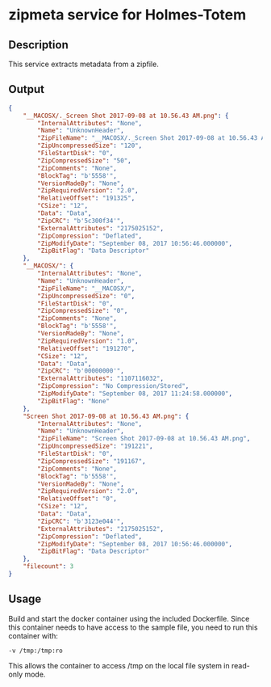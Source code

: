 # zipmeta service for Holmes-Totem

## Description

This service extracts metadata from a zipfile.


## Output

```json
{
    "__MACOSX/._Screen Shot 2017-09-08 at 10.56.43 AM.png": {
        "InternalAttributes": "None",
        "Name": "UnknownHeader",
        "ZipFileName": "__MACOSX/._Screen Shot 2017-09-08 at 10.56.43 AM.png",
        "ZipUncompressedSize": "120",
        "FileStartDisk": "0",
        "ZipCompressedSize": "50",
        "ZipComments": "None",
        "BlockTag": "b'5558'",
        "VersionMadeBy": "None",
        "ZipRequiredVersion": "2.0",
        "RelativeOffset": "191325",
        "CSize": "12",
        "Data": "Data",
        "ZipCRC": "b'5c300f34'",
        "ExternalAttributes": "2175025152",
        "ZipCompression": "Deflated",
        "ZipModifyDate": "September 08, 2017 10:56:46.000000",
        "ZipBitFlag": "Data Descriptor"
    },
    "__MACOSX/": {
        "InternalAttributes": "None",
        "Name": "UnknownHeader",
        "ZipFileName": "__MACOSX/",
        "ZipUncompressedSize": "0",
        "FileStartDisk": "0",
        "ZipCompressedSize": "0",
        "ZipComments": "None",
        "BlockTag": "b'5558'",
        "VersionMadeBy": "None",
        "ZipRequiredVersion": "1.0",
        "RelativeOffset": "191270",
        "CSize": "12",
        "Data": "Data",
        "ZipCRC": "b'00000000'",
        "ExternalAttributes": "1107116032",
        "ZipCompression": "No Compression/Stored",
        "ZipModifyDate": "September 08, 2017 11:24:58.000000",
        "ZipBitFlag": "None"
    },
    "Screen Shot 2017-09-08 at 10.56.43 AM.png": {
        "InternalAttributes": "None",
        "Name": "UnknownHeader",
        "ZipFileName": "Screen Shot 2017-09-08 at 10.56.43 AM.png",
        "ZipUncompressedSize": "191221",
        "FileStartDisk": "0",
        "ZipCompressedSize": "191167",
        "ZipComments": "None",
        "BlockTag": "b'5558'",
        "VersionMadeBy": "None",
        "ZipRequiredVersion": "2.0",
        "RelativeOffset": "0",
        "CSize": "12",
        "Data": "Data",
        "ZipCRC": "b'3123e044'",
        "ExternalAttributes": "2175025152",
        "ZipCompression": "Deflated",
        "ZipModifyDate": "September 08, 2017 10:56:46.000000",
        "ZipBitFlag": "Data Descriptor"
    },
    "filecount": 3
}
```

## Usage

Build and start the docker container using the included Dockerfile. Since this container needs to have access to the sample file, you need to run this container with:

`-v /tmp:/tmp:ro`

This allows the container to access /tmp on the local file system in read-only mode.
